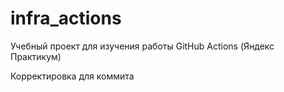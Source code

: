 # infra_actions
Учебный проект для изучения работы GitHub Actions (Яндекс Практикум)

Корректировка для коммита
